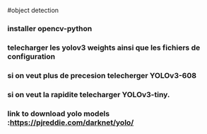 #object detection 

### installer opencv-python
### telecharger les yolov3 weights ainsi que les fichiers de configuration
### si on veut plus de precesion telecherger YOLOv3-608 
### si on veut la rapidite telecharger YOLOv3-tiny.
### link to download yolo models :https://pjreddie.com/darknet/yolo/

